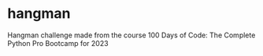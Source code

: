 # hangman
Hangman challenge made from the course  100 Days of Code: The Complete Python Pro Bootcamp for 2023
